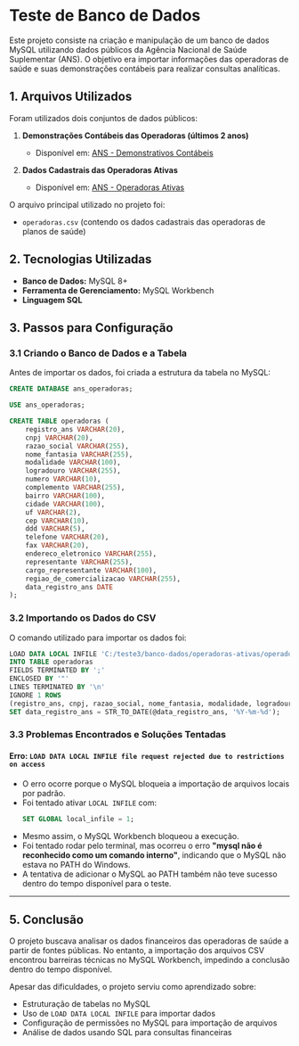 # Teste de Banco de Dados  

Este projeto consiste na criação e manipulação de um banco de dados MySQL utilizando dados públicos da Agência Nacional de Saúde Suplementar (ANS). O objetivo era importar informações das operadoras de saúde e suas demonstrações contábeis para realizar consultas analíticas.  

## **1. Arquivos Utilizados**  

Foram utilizados dois conjuntos de dados públicos:  

1. **Demonstrações Contábeis das Operadoras (últimos 2 anos)**

   - Disponível em: [ANS - Demonstrativos Contábeis](https://dadosabertos.ans.gov.br/FTP/PDA/demonstracoes_contabeis/)  

2. **Dados Cadastrais das Operadoras Ativas**  
   - Disponível em: [ANS - Operadoras Ativas](https://dadosabertos.ans.gov.br/FTP/PDA/operadoras_de_plano_de_saude_ativas/)  

O arquivo principal utilizado no projeto foi:  
- `operadoras.csv` (contendo os dados cadastrais das operadoras de planos de saúde)  

## **2. Tecnologias Utilizadas**  
- **Banco de Dados:** MySQL 8+  
- **Ferramenta de Gerenciamento:** MySQL Workbench  
- **Linguagem SQL**  

## **3. Passos para Configuração**  

### **3.1 Criando o Banco de Dados e a Tabela**  
Antes de importar os dados, foi criada a estrutura da tabela no MySQL:  

```sql
CREATE DATABASE ans_operadoras;

USE ans_operadoras;

CREATE TABLE operadoras (
    registro_ans VARCHAR(20),
    cnpj VARCHAR(20),
    razao_social VARCHAR(255),
    nome_fantasia VARCHAR(255),
    modalidade VARCHAR(100),
    logradouro VARCHAR(255),
    numero VARCHAR(10),
    complemento VARCHAR(255),
    bairro VARCHAR(100),
    cidade VARCHAR(100),
    uf VARCHAR(2),
    cep VARCHAR(10),
    ddd VARCHAR(5),
    telefone VARCHAR(20),
    fax VARCHAR(20),
    endereco_eletronico VARCHAR(255),
    representante VARCHAR(255),
    cargo_representante VARCHAR(100),
    regiao_de_comercializacao VARCHAR(255),
    data_registro_ans DATE
);
```

### **3.2 Importando os Dados do CSV**  
O comando utilizado para importar os dados foi:  

```sql
LOAD DATA LOCAL INFILE 'C:/teste3/banco-dados/operadoras-ativas/operadoras.csv'
INTO TABLE operadoras
FIELDS TERMINATED BY ';'
ENCLOSED BY '"'
LINES TERMINATED BY '\n'
IGNORE 1 ROWS
(registro_ans, cnpj, razao_social, nome_fantasia, modalidade, logradouro, numero, complemento, bairro, cidade, uf, cep, ddd, telefone, fax, endereco_eletronico, representante, cargo_representante, regiao_de_comercializacao, @data_registro_ans)
SET data_registro_ans = STR_TO_DATE(@data_registro_ans, '%Y-%m-%d');
```

### **3.3 Problemas Encontrados e Soluções Tentadas**  
#### **Erro: `LOAD DATA LOCAL INFILE file request rejected due to restrictions on access`**
- O erro ocorre porque o MySQL bloqueia a importação de arquivos locais por padrão.  
- Foi tentado ativar `LOCAL INFILE` com:
  ```sql
  SET GLOBAL local_infile = 1;
  ```
- Mesmo assim, o MySQL Workbench bloqueou a execução.  
- Foi tentado rodar pelo terminal, mas ocorreu o erro **"mysql não é reconhecido como um comando interno"**, indicando que o MySQL não estava no PATH do Windows.  
- A tentativa de adicionar o MySQL ao PATH também não teve sucesso dentro do tempo disponível para o teste.  

---

## **5. Conclusão**
O projeto buscava analisar os dados financeiros das operadoras de saúde a partir de fontes públicas. No entanto, a importação dos arquivos CSV encontrou barreiras técnicas no MySQL Workbench, impedindo a conclusão dentro do tempo disponível.  

Apesar das dificuldades, o projeto serviu como aprendizado sobre:  
- Estruturação de tabelas no MySQL
- Uso de `LOAD DATA LOCAL INFILE` para importar dados 
- Configuração de permissões no MySQL para importação de arquivos
- Análise de dados usando SQL para consultas financeiras  
